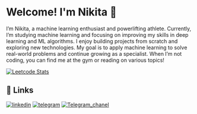 
# Welcome! I'm Nikita 👋
I’m Nikita, a machine learning enthusiast and powerlifting athlete. Currently, I’m studying machine learning and focusing on improving my skills in deep learning and ML algorithms. I enjoy building projects from scratch and exploring new technologies. My goal is to apply machine learning to solve real-world problems and continue growing as a specialist. When I’m not coding, you can find me at the gym or reading on various topics!

[![Leetcode Stats](https://leetcard.jacoblin.cool/Nikarashi?ext=heatmap)](https://leetcode.com/Nikarashi)

## 🔗 Links
[![linkedin](https://img.shields.io/badge/linkedin-0A66C2?style=for-the-badge&logo=linkedin&logoColor=white)](https://www.linkedin.com/in/mizoroki-heck/)
[![telegram](https://img.shields.io/badge/Telegram-2CA5E0?style=for-the-badge&logo=telegram&logoColor=white)](https://t.me/Nikarashi)
[![Telegram_chanel](https://img.shields.io/badge/telegram_chanel?style=for-the-badge&logo=Telegram_Channel&logoColor=White)](https://t.me/brainmuscleML)
